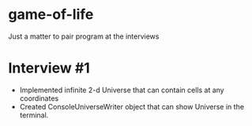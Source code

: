 # game-of-life
Just a matter to pair program at the interviews

# Interview #1

* Implemented infinite 2-d Universe that can contain cells at any coordinates
* Created ConsoleUniverseWriter object that can show Universe in the terminal.
